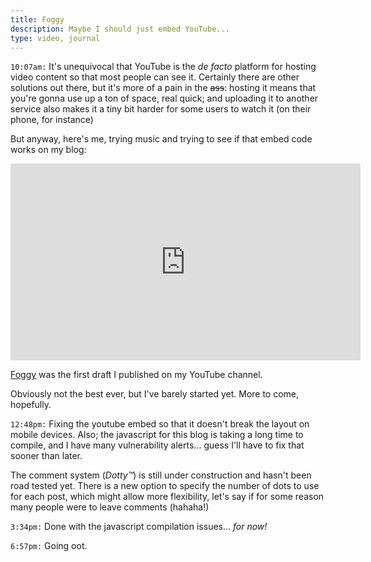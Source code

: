 ```yaml
---
title: Foggy
description: Maybe I should just embed YouTube...
type: video, journal
---
```


`10:07am:` It's unequivocal that YouTube is the _de facto_ platform for hosting video content so that most people can see it. Certainly there are other solutions out there, but it's more of a pain in the ~~ass~~: hosting it means that you're gonna use up a ton of space, real quick; and uploading it to another service also makes it a tiny bit harder for some users to watch it (on their phone, for instance)

But anyway, here's me, trying music and trying to see if that embed code works on my blog:

<iframe width="560" height="315" src="https://www.youtube.com/embed/VkWouhhM9tA" frameborder="0" allow="accelerometer; autoplay; encrypted-media; gyroscope; picture-in-picture" allowfullscreen></iframe>

[Foggy](https://www.youtube.com/embed/VkWouhhM9tA) was the first draft I published on my YouTube channel.

Obviously not the best ever, but I've barely started yet. More to come, hopefully.

`12:48pm:` Fixing the youtube embed so that it doesn't break the layout on mobile devices. Also; the javascript for this blog is taking a long time to compile, and I have many vulnerability alerts... guess I'll have to fix that sooner than later.

The comment system (_Dotty™_) is still under construction and hasn't been road tested yet. There is a new option to specify the number of dots to use for each post, which might allow more flexibility, let's say if for some reason many people were to leave comments (hahaha!)

`3:34pm:` Done with the javascript compilation issues... _for now!_

`6:57pm:` Going oot.